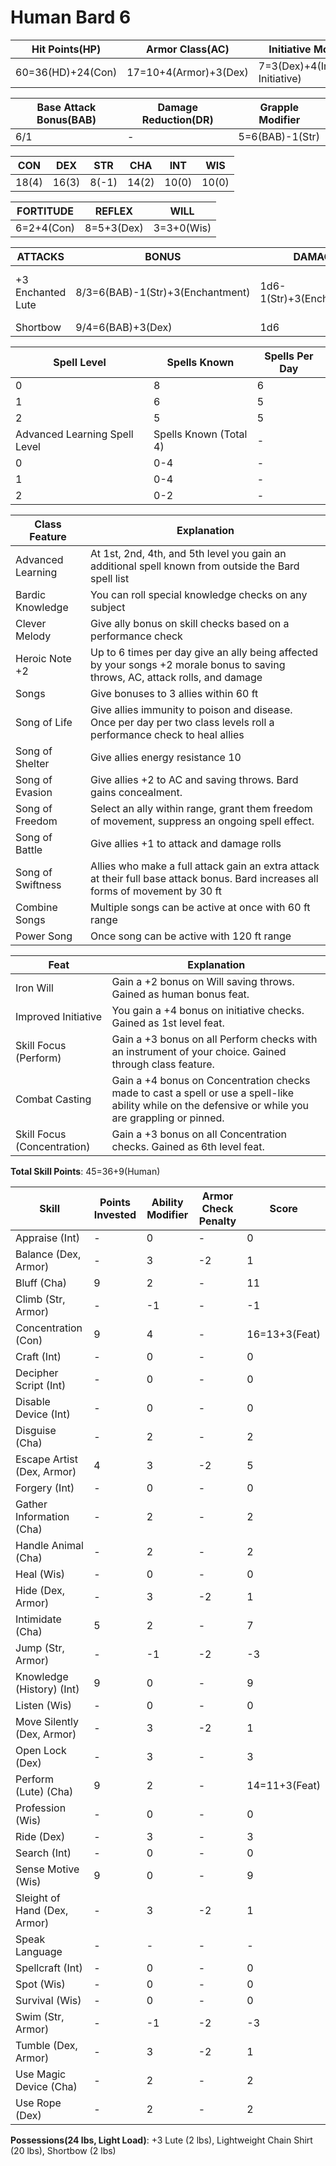 # Human Bard 6

Hit Points(HP) | Armor Class(AC) | Initiative Modifier | Speed
-------------- | --------------- | ------------------- | -----
60=36(HD)+24(Con)| 17=10+4(Armor)+3(Dex)| 7=3(Dex)+4(Improved Initiative)          | 30ft

Base Attack Bonus(BAB) | Damage Reduction(DR) | Grapple Modifier
---------------------  | -------------------- | ----------------
6/1                    | -                    | 5=6(BAB)-1(Str)

CON   | DEX   | STR   | CHA   | INT   | WIS 
---   | ---   | ---   | ---   | -     | ------- 
18(4) | 16(3) | 8(-1) | 14(2) | 10(0) | 10(0) 

FORTITUDE | REFLEX | WILL
--------- | ------ | ----
6=2+4(Con)| 8=5+3(Dex)| 3=3+0(Wis)

ATTACKS | BONUS | DAMAGE | CRITICAL | NOTES
------- | ----- | ------ | -------- | -----
+3 Enchanted Lute | 8/3=6(BAB)-1(Str)+3(Enchantment) | 1d6-1(Str)+3(Enchantment) | 18-20/x2 | +3 Enchantment Bonus to attack/damage
Shortbow          | 9/4=6(BAB)+3(Dex)                | 1d6                       | 20/x3    | -

Spell Level | Spells Known | Spells Per Day 
----------- | ------------ | --------------
0           | 8            | 6
1           | 6            | 5
2           | 5            | 5
Advanced Learning Spell Level | Spells Known (Total 4) | -
0                             | 0-4          | -
1                             | 0-4          | -
2                             | 0-2          | -

Class Feature | Explanation
------------- | -----------
Advanced Learning | At 1st, 2nd, 4th, and 5th level you gain an additional spell known from outside the Bard spell list
Bardic Knowledge | You can roll special knowledge checks on any subject
Clever Melody | Give ally bonus on skill checks based on a performance check
Heroic Note +2 | Up to 6 times per day give an ally being affected by your songs +2 morale bonus to saving throws, AC, attack rolls, and damage
Songs | Give bonuses to 3 allies within 60 ft
Song of Life | Give allies immunity to poison and disease. Once per day per two class levels roll a performance check to heal allies
Song of Shelter | Give allies energy resistance 10
Song of Evasion | Give allies +2 to AC and saving throws. Bard gains concealment.
Song of Freedom | Select an ally within range, grant them freedom of movement, suppress an ongoing spell effect.
Song of Battle | Give allies +1 to attack and damage rolls
Song of Swiftness | Allies who make a full attack gain an extra attack at their full base attack bonus. Bard increases all forms of movement by 30 ft
Combine Songs | Multiple songs can be active at once with 60 ft range
Power Song | Once song can be active with 120 ft range

Feat | Explanation
----- | -----------
Iron Will | Gain a +2 bonus on Will saving throws. Gained as human bonus feat.
Improved Initiative | You gain a +4 bonus on initiative checks. Gained as 1st level feat.
Skill Focus (Perform) | Gain a +3 bonus on all Perform checks with an instrument of your choice. Gained through class feature.
Combat Casting | Gain a +4 bonus on Concentration checks made to cast a spell or use a spell-like ability while on the defensive or while you are grappling or pinned.
Skill Focus (Concentration) | Gain a +3 bonus on all Concentration checks. Gained as 6th level feat.

**Total Skill Points**: 45=36+9(Human)

Skill | Points Invested | Ability Modifier | Armor Check Penalty | Score
----- | --------------- | ---------------- | ------------------- | -----
Appraise (Int) | -      | 0                | -| 0
Balance (Dex, Armor) | -| 3                | -2| 1
Bluff (Cha)    | 9      | 2                | -| 11
Climb (Str, Armor) | -  | -1                | - | -1
Concentration (Con)| 9  | 4               | -| 16=13+3(Feat)
Craft (Int)        | -  | 0                | -| 0
Decipher Script (Int)| -| 0                | -| 0
Disable Device (Int)| - | 0                | -| 0
Disguise (Cha)      | - | 2                | -| 2
Escape Artist (Dex, Armor)| 4 | 3          | -2| 5
Forgery (Int)       | - | 0                | -| 0
Gather Information (Cha) | - | 2           | -| 2
Handle Animal (Cha) | -  | 2               | -| 2
Heal (Wis)          | -  | 0               | -| 0
Hide (Dex, Armor)   | -  | 3               | -2| 1
Intimidate (Cha)    | 5  | 2               | -| 7
Jump (Str, Armor)   | -  | -1               | -2| -3
Knowledge (History) (Int)     | 9  | 0               | -| 9
Listen (Wis)        | -  | 0               | -| 0
Move Silently (Dex, Armor) | - | 3         | -2| 1
Open Lock (Dex) | - | 3                    | -| 3
Perform (Lute) (Cha)   | 9 | 2                    | -| 14=11+3(Feat)
Profession (Wis)| - | 0                    | -| 0
Ride (Dex)      | - | 3                    | -| 3
Search (Int)    | - | 0                    | -| 0
Sense Motive (Wis) | 9 | 0                 | -| 9
Sleight of Hand (Dex, Armor) | - | 3       | -2| 1
Speak Language | - | -                     | -| -
Spellcraft (Int) | - | 0                   | -| 0
Spot (Wis)       | - | 0                   | -| 0
Survival (Wis)   | - | 0                   | -| 0
Swim (Str, Armor)| - | -1                   | -2| -3
Tumble (Dex, Armor)| - | 3                 | -2| 1
Use Magic Device (Cha) | - | 2             | -| 2
Use Rope (Dex)         | - | 2             | -| 2

**Possessions(24 lbs, Light Load)**: +3 Lute (2 lbs), Lightweight Chain Shirt (20 lbs), Shortbow (2 lbs)